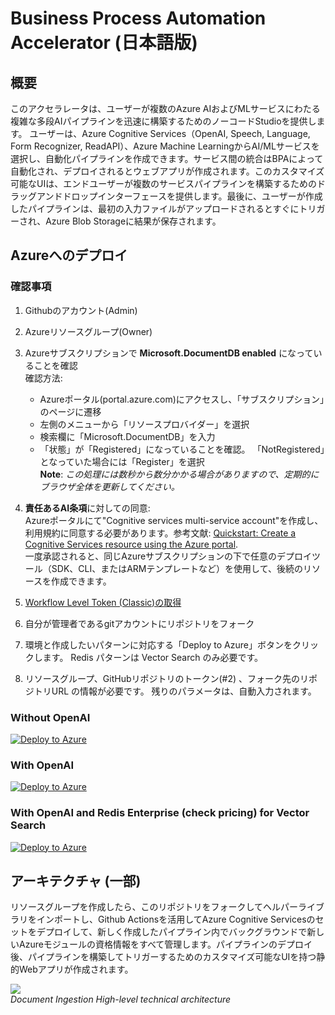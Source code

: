 # Business Process Automation Accelerator (日本語版)

## 概要

このアクセラレータは、ユーザーが複数のAzure AIおよびMLサービスにわたる複雑な多段AIパイプラインを迅速に構築するためのノーコードStudioを提供します。 ユーザーは、Azure Cognitive Services（OpenAI, Speech, Language, Form Recognizer, ReadAPI）、Azure Machine LearningからAI/MLサービスを選択し、自動化パイプラインを作成できます。サービス間の統合はBPAによって自動化され、デプロイされるとウェブアプリが作成されます。このカスタマイズ可能なUIは、エンドユーザーが複数のサービスパイプラインを構築するためのドラッグアンドドロップインターフェースを提供します。最後に、ユーザーが作成したパイプラインは、最初の入力ファイルがアップロードされるとすぐにトリガーされ、Azure Blob Storageに結果が保存されます。

## Azureへのデプロイ

### 確認事項
1. Githubのアカウント(Admin)
2. Azureリソースグループ(Owner)
3. Azureサブスクリプションで **Microsoft.DocumentDB enabled** になっていることを確認  
確認方法:  
      - Azureポータル(portal.azure.com)にアクセスし、「サブスクリプション」のページに遷移  
      - 左側のメニューから「リソースプロバイダー」を選択  
      - 検索欄に「Microsoft.DocumentDB」を入力  
      - 「状態」が「Registered」になっていることを確認。 「NotRegistered」となっていた場合には「Register」を選択  
      **Note**: *この処理には数秒から数分かかる場合がありますので、定期的にブラウザ全体を更新してください。*
4. **責任あるAI条項**に対しての同意:  
Azureポータルにて"Cognitive services multi-service account"を作成し、利用規約に同意する必要があります。参考文献: [Quickstart: Create a Cognitive Services resource using the Azure portal](https://docs.microsoft.com/en-us/azure/cognitive-services/cognitive-services-apis-create-account?tabs=multiservice%2Cwindows).  
一度承認されると、同じAzureサブスクリプションの下で任意のデプロイツール（SDK、CLI、またはARMテンプレートなど）を使用して、後続のリソースを作成できます。

1. [Workflow Level Token (Classic)の取得](https://docs.github.com/en/authentication/keeping-your-account-and-data-secure/creating-a-personal-access-token)
2. 自分が管理者であるgitアカウントにリポジトリをフォーク
3. 環境と作成したいパターンに対応する「Deploy to Azure」ボタンをクリックします。 Redis パターンは Vector Search のみ必要です。
4. リソースグループ、GitHubリポジトリのトークン(#2) 、フォーク先のリポジトリURL の情報が必要です。 残りのパラメータは、自動入力されます。

### Without OpenAI
[![Deploy to Azure](https://aka.ms/deploytoazurebutton)](https://portal.azure.com/#create/Microsoft.Template/uri/https%3A%2F%2Fraw.githubusercontent.com%2FAzure%2Fbusiness-process-automation%2Fmain%2Ftemplates%2Foneclick.json)

### With OpenAI
[![Deploy to Azure](https://aka.ms/deploytoazurebutton)](https://portal.azure.com/#create/Microsoft.Template/uri/https%3A%2F%2Fraw.githubusercontent.com%2FAzure%2Fbusiness-process-automation%2Fmain%2Ftemplates%2Foneclickoai.json)

### With OpenAI and Redis Enterprise (check pricing) for Vector Search
[![Deploy to Azure](https://aka.ms/deploytoazurebutton)](https://portal.azure.com/#create/Microsoft.Template/uri/https%3A%2F%2Fraw.githubusercontent.com%2FAzure%2Fbusiness-process-automation%2Fmain%2Ftemplates%2Foneclickoairedis.json)

## アーキテクチャ (一部)
リソースグループを作成したら、このリポジトリをフォークしてヘルパーライブラリをインポートし、Github Actionsを活用してAzure Cognitive Servicesのセットをデプロイして、新しく作成したパイプライン内でバックグラウンドで新しいAzureモジュールの資格情報をすべて管理します。パイプラインのデプロイ後、パイプラインを構築してトリガーするためのカスタマイズ可能なUIを持つ静的Webアプリが作成されます。

![](images/architecture_white.png)  
*Document Ingestion High-level technical architecture*  


  
 
